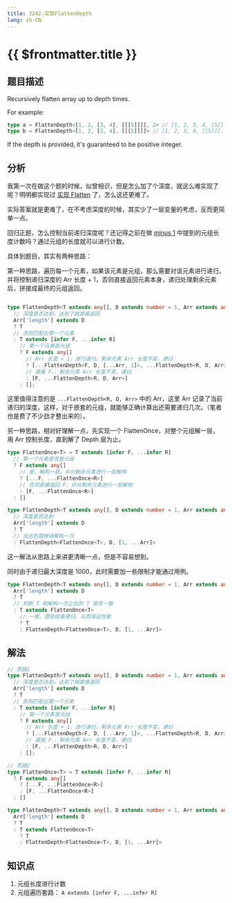 ```yaml
---
title: 3242-实现FlattenDepth
lang: zh-CN
---
```


# {{ $frontmatter.title }}

## 题目描述

Recursively flatten array up to depth times.

For example:

```typescript
type a = FlattenDepth<[1, 2, [3, 4], [[[5]]]], 2> // [1, 2, 3, 4, [5]]. flattern 2 times
type b = FlattenDepth<[1, 2, [3, 4], [[[5]]]]> // [1, 2, 3, 4, [[5]]]. Depth defaults to be 1
```

If the depth is provided, it's guaranteed to be positive integer.

## 分析

我第一次在做这个题的时候，似曾相识，但是怎么加了个深度，就这么难实现了呢？明明都实现过 [实现 Flatten](/medium/459-实现Flatten.md) 了，怎么这还更难了。

实际答案就是更难了，在不考虑深度的时候，其实少了一层变量的考虑，反而更简单一点。

回归正题，怎么控制当前递归深度呢？还记得之前在做 [minus 1](/medium/2257-减一.md) 中提到的元组长度计数吗？通过元组的长度就可以进行计数。

具体到题目，其实有两种思路：

第一种思路，遍历每一个元素，如果该元素是元组，那么需要对该元素进行递归，并将控制递归深度的 Arr 长度 + 1，否则直接返回元素本身，递归处理剩余元素后，拼接成最终的元组返回。

```ts

type FlattenDepth<T extends any[], D extends number = 1, Arr extends any[] = []> =
  // 深度是否达到，达到了就直接返回
  Arr['length'] extends D
  ? T
  // 否则匹配出第一个元素
  : T extends [infer F, ...infer R]
    // 第一个元素是元组
    ? F extends any[]
      // Arr 长度 + 1，进行递归，剩余元素 Arr 长度不变，递归
      ? [...FlattenDepth<F, D, [...Arr, 1]>, ...FlattenDepth<R, D, Arr>]
      // 直接 F，，剩余元素 Arr 长度不变，递归
      : [F, ...FlattenDepth<R, D, Arr>]
    : [];
```

这里值得注意的是 `...FlattenDepth<R, D, Arr>` 中的 Arr，这里 Arr 记录了当前递归的深度，这样，对于嵌套的元组，就能够正确计算出还需要递归几次。（笔者也是费了不少劲才整出来的）。

另一种思路，相对好理解一点，先实现一个 FlattenOnce，对整个元组解一层，用 Arr 控制长度，直到解了 Depth 层为止。

```ts
type FlattenOnce<T> = T extends [infer F, ...infer R]
  // 第一个元素是否是元组
  ? F extends any[]
    // 是，解构一层，并对剩余元素进行一层解构
    ? [...F, ...FlattenOnce<R>]
    // 否则直接返回 F，并对剩余元素进行一层解构
    : [F, ...FlattenOnce<R>]
  : []

type FlattenDepth<T extends any[], D extends number = 1, Arr extends any[] = []> =
  // 深度是否达到
  Arr['length'] extends D
  ? T
  // 没达到就继续解构一次
  : FlattenDepth<FlattenOnce<T>, D, [1, ...Arr]>
```

这一解法从思路上来讲更清晰一点，但是不容易想到。

同时由于递归最大深度是 1000，此时需要加一些限制才能通过用例。

```ts
type FlattenDepth<T extends any[], D extends number = 1, Arr extends any[] = []> =
  Arr['length'] extends D
  ? T
  // 判断 T 和解构一次之后的 T 是否一致
  : T extends FlattenOnce<T>
    // 一致，提前结束递归，从而保证性能
    ? T
    : FlattenDepth<FlattenOnce<T>, D, [1, ...Arr]>
```

## 解法

```ts
// 思路1
type FlattenDepth<T extends any[], D extends number = 1, Arr extends any[] = []> =
  // 深度是否达到，达到了就直接返回
  Arr['length'] extends D
  ? T
  // 否则匹配出第一个元素
  : T extends [infer F, ...infer R]
    // 第一个元素是元组
    ? F extends any[]
      // Arr 长度 + 1，进行递归，剩余元素 Arr 长度不变，递归
      ? [...FlattenDepth<F, D, [...Arr, 1]>, ...FlattenDepth<R, D, Arr>]
      // 直接 F，，剩余元素 Arr 长度不变，递归
      : [F, ...FlattenDepth<R, D, Arr>]
    : [];

// 思路2
type FlattenOnce<T> = T extends [infer F, ...infer R]
  ? F extends any[]
    ? [...F, ...FlattenOnce<R>]
    : [F, ...FlattenOnce<R>]
  : []

type FlattenDepth<T extends any[], D extends number = 1, Arr extends any[] = []> =
  Arr['length'] extends D
  ? T
  : T extends FlattenOnce<T>
    ? T
    : FlattenDepth<FlattenOnce<T>, D, [1, ...Arr]>
```

## 知识点

1. 元组长度进行计数
2. 元组遍历套路： `A extends [infer F, ...infer R]`





